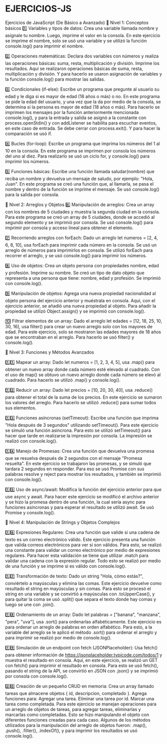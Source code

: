 # EJERCICIOS-JS
Ejercicios de JavaScript (De Básico a Avanzado)
📌 Nivel 1: Conceptos básicos
1️⃣ Variables y tipos de datos:
Crea una variable llamada nombre y asígnale tu nombre. Luego, imprime el valor en la consola.
    En este ejercicio se imprime el nombre, solo se usó una variable y se utilizó la función console.log() para imprimir el nombre.

2️⃣ Operaciones matemáticas:
Declara dos variables con números y realiza las operaciones básicas: suma, resta, multiplicación y división. Imprime los resultados.
    Aquí se realizaron operaciones básicas de suma, resta, multiplicación y división. Y para hacerlo se usaron asignación de variables y la función console.log() para mostrar las salidas.

3️⃣ Condicionales (if-else):
Escribe un programa que pregunte al usuario su edad y le diga si es mayor de edad (18 años o más) o no.
    En este programa se pide la edad del usuario, y una vez que la da por medio de la consola, se determina si la persona es mayor de edad (18 años o más). Para hacerlo se imprimen los mensajes por la función anteriormente mencionada console.log(), y para la entrada y salida se asignó a la constante con process.openStdin() y con addListener se habilita para escuchar eventos, en este caso de entrada. Se debe cerrar con process.exit(). Y para hacer la comparación se usó if.

4️⃣ Bucles (for-loop):
Escribe un programa que imprima los números del 1 al 10 en la consola.
    En este programa se imprimen por consola los números del uno al diez. Para realizarlo se usó un ciclo for, y console.log() para imprimir los números.

5️⃣ Funciones básicas:
Escribe una función llamada saludar(nombre) que reciba un nombre y devuelva un mensaje de saludo, por ejemplo: "Hola, Juan".
    En este programa se creó una función que, al llamarla, se pasa el nombre y dentro de la función se imprime el mensaje. Se usó console.log() para la salida por consola.

📌 Nivel 2: Arreglos y Objetos
6️⃣ Manipulación de arreglos:
Crea un array con los nombres de 5 ciudades y muestra la segunda ciudad en la consola.
    Para este programa se creó un array de 5 ciudades, donde se accedió al segundo elemento y se imprimió por consola. Se usó console.log() para imprimir por consola y acceso lineal para obtener el elemento.

7️⃣ Recorriendo arreglos con forEach:
Dado un arreglo let numeros = [2, 4, 6, 8, 10], usa forEach para imprimir cada número en la consola.
    Se usó un arreglo de números para imprimirlos en consola. Se utilizó forEach para recorrer el arreglo, y se usó console.log() para imprimir los números.

8️⃣ Uso de objetos:
Crea un objeto persona con propiedades nombre, edad y profesión. Imprime su nombre.
    Se creó un tipo de dato objeto que representa a una persona que tiene: nombre, edad y profesión. Se imprimió con console.log().

9️⃣ Manipulación de objetos:
Agrega una nueva propiedad nacionalidad al objeto persona del ejercicio anterior y muéstrala en consola.
    Aquí, con el ejercicio anterior, se añadió una nueva propiedad al objeto. Para añadir la propiedad se utilizó Object.assign() y se imprimió con console.log().

🔟 Filtrar elementos de un array:
Dado el arreglo let edades = [12, 18, 25, 10, 30, 16], usa filter() para crear un nuevo arreglo solo con los mayores de edad.
    Para este ejercicio, solo se mostraron las edades mayores de 18 años que se encontraban en el arreglo. Para hacerlo se usó filter() y console.log().

📌 Nivel 3: Funciones y Métodos Avanzados

1️⃣1️⃣ Mapear un array:
Dado let numeros = [1, 2, 3, 4, 5], usa .map() para obtener un nuevo array donde cada número esté elevado al cuadrado.
    Con el uso de map() se obtuvo un nuevo arreglo donde cada número se elevó al cuadrado. Para hacerlo se utilizó .map() y console.log().

1️⃣2️⃣ Reducir un array:
Dado let precios = [10, 20, 30, 40], usa .reduce() para obtener el total de la suma de los precios.
    En este ejercicio se sumaron los valores del arreglo. Para hacerlo se utilizó .reduce() para sumar todos sus elementos.

1️⃣3️⃣ Funciones asíncronas (setTimeout):
Escribe una función que imprima "Hola después de 3 segundos" utilizando setTimeout().
    Para este ejercicio se simuló una función asíncrona. Para esto se utilizó setTimeout() para hacer que tarde en realizarse la impresión por consola. La impresión se realizó con console.log().

1️⃣4️⃣ Manejo de Promesas:
Crea una función que devuelva una promesa que se resuelva después de 2 segundos con el mensaje "Promesa resuelta".
    En este ejercicio se trabajaron las promesas, y se simuló que tardara 2 segundos en responder. Para eso se usó Promise con sus palabras resolve y reject para mostrar los resultados, y también se imprimió con console.log().

1️⃣5️⃣ Uso de async/await:
Modifica la función del ejercicio anterior para que use async y await.
    Para hacer este ejercicio se modificó el archivo anterior y se hizo la promesa dentro de una función, la cual sería async para funciones asíncronas y para esperar el resultado se utilizó await. Se usó Promise y console.log().

📌 Nivel 4: Manipulación de Strings y Objetos Complejos

1️⃣6️⃣ Expresiones Regulares:
Crea una función que valide si una cadena de texto es un correo electrónico válido.
    Este ejercicio presenta una función que valida correos electrónicos para ver si son válidos. Para esto, se realizó una constante para validar un correo electrónico por medio de expresiones regulares. Para hacer esta validación se tiene que utilizar .match para validar una cadena con la expresión regular. Todo esto se realizó por medio de una función y se imprime si es válido con console.log().

1️⃣7️⃣ Transformación de texto:
Dado un string "Hola, cómo estás?", conviértelo a mayúsculas y elimina las comas.
    Este ejercicio devuelve como resultado el string en mayúsculas y sin comas. Para esto se procesó el string en una variable y se convirtió a mayúsculas con .toUpperCase(), y para quitar la coma se usó .split() que separa el texto donde hay comas y luego se une con .join().

1️⃣8️⃣ Ordenamiento de un array:
Dado let palabras = ["banana", "manzana", "pera", "uva"], usa .sort() para ordenarlas alfabéticamente.
    Este ejercicio es para ordenar un arreglo de palabras en orden alfabético. Para esto, a la variable del arreglo se le aplicó el método .sort() para ordenar el arreglo y para imprimir se realizó por medio de console.log().

1️⃣9️⃣ Simulación de un endpoint con fetch (JSONPlaceholder):
Usa fetch() para obtener información de https://jsonplaceholder.typicode.com/todos/1 y muestra el resultado en consola.
    Aquí, en este ejercicio, se realizó un GET con fetch() para imprimir el resultado en consola. Para esto se usó fetch(), pasando el string de la API, se convirtió en JSON con .json() y se imprimió por consola con console.log().

2️⃣0️⃣ Creación de un pequeño CRUD en memoria:
Crea un array llamado tareas que almacene objetos { id, descripcion, completado }. Agrega funciones para:
Agregar una tarea.
Eliminar una tarea por id.
Marcar una tarea como completada.
    Para este ejercicio se manejan operaciones para un arreglo de objetos de tareas, para agregar tareas, eliminarlas y marcarlas como completadas. Esto se hizo manipulando el objeto con diferentes funciones creadas para cada caso. Algunos de los métodos utilizados para la manipulación del arreglo de objetos fueron: .map(), .push(), .filter(), .indexOf(), y para imprimir los resultados se usó console.log().
